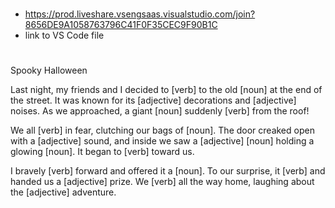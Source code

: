 # 
- https://prod.liveshare.vsengsaas.visualstudio.com/join?8656DE9A1058763796C41F0F35CEC9F90B1C
- link to VS Code file

#

Spooky Halloween

Last night, my friends and I decided to [verb] to the old [noun] at the end of the street. It was known for its [adjective] decorations and [adjective] noises. As we approached, a giant [noun] suddenly [verb] from the roof!

We all [verb] in fear, clutching our bags of [noun]. The door creaked open with a [adjective] sound, and inside we saw a [adjective] [noun] holding a glowing [noun]. It began to [verb] toward us.

I bravely [verb] forward and offered it a [noun]. To our surprise, it [verb] and handed us a [adjective] prize. We [verb] all the way home, laughing about the [adjective] adventure.

